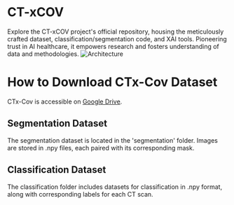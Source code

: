 # CT-xCOV
Explore the CT-xCOV project's official repository, housing the meticulously crafted dataset, classification/segmentation code, and XAI tools. Pioneering trust in AI healthcare, it empowers research and fosters understanding of data and methodologies.
![Architecture](https://github.com/ismailelbouknify/CT-xCOV/assets/108365289/6057735b-9cfb-4ff2-9d0b-1ecda3a624f4)


# How to Download CTx-Cov Dataset

CTx-Cov is accessible on [Google Drive](https://drive.google.com/drive/folders/1ml0tqkUS3hi_4nNwNaaDVGj5QdHrYyM8?usp=sharing).

## Segmentation Dataset

The segmentation dataset is located in the 'segmentation' folder. Images are stored in .npy files, each paired with its corresponding mask.

## Classification Dataset

The classification folder includes datasets for classification in .npy format, along with corresponding labels for each CT scan.
